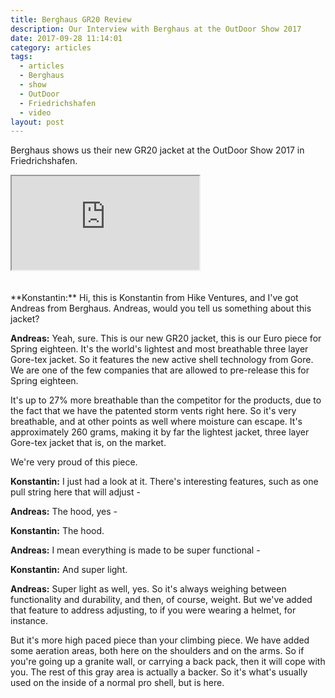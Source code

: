 ```yaml
---
title: Berghaus GR20 Review
description: Our Interview with Berghaus at the OutDoor Show 2017
date: 2017-09-28 11:14:01
category: articles
tags:
  - articles
  - Berghaus
  - show
  - OutDoor
  - Friedrichshafen
  - video
layout: post
---
```


Berghaus shows us their new GR20 jacket at the OutDoor Show 2017 in Friedrichshafen.

<div class="embed-responsive embed-responsive-16by9">
    <iframe class="embed-responsive-item" src="https://www.youtube.com/embed/MxKL461DqZ4"></iframe>
</div>
<br>
<!--more-->
<div id="amzn-assoc-ad-cc781bfd-577f-4efb-9da6-75cb9fc7d1c2"></div><script async src="//z-na.amazon-adsystem.com/widgets/onejs?MarketPlace=US&adInstanceId=cc781bfd-577f-4efb-9da6-75cb9fc7d1c2"></script><br>
**Konstantin:**	Hi, this is Konstantin from Hike Ventures, and I've got Andreas from Berghaus. Andreas, would you tell us something about this jacket?

**Andreas:** Yeah, sure. This is our new GR20 jacket, this is our Euro piece for Spring eighteen. It's the world's lightest and most breathable three layer Gore-tex jacket. So it features the new active shell technology from Gore. We are one of the few companies that are allowed to pre-release this for Spring eighteen.

It's up to 27% more breathable than the competitor for the products, due to the fact that we have the patented storm vents right here. So it's very breathable, and at other points as well where moisture can escape. It's approximately 260 grams, making it by far the lightest jacket, three layer Gore-tex jacket that is, on the market.

We're very proud of this piece.

**Konstantin:**	I just had a look at it. There's interesting features, such as one pull string here that will adjust -

**Andreas:**	The hood, yes -

**Konstantin:**	The hood.

**Andreas:**	I mean everything is made to be super functional -

**Konstantin:**	And super light.

**Andreas:**	Super light as well, yes. So it's always weighing between functionality and durability, and then, of course, weight. But we've added that feature to address adjusting, to if you were wearing a helmet, for instance.

But it's more high paced piece than your climbing piece. We have added some aeration areas, both here on the shoulders and on the arms. So if you're going up a granite wall, or carrying a back pack, then it will cope with you. The rest of this gray area is actually a backer. So it's what's usually used on the inside of a normal pro shell, but is here.
